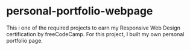 # personal-portfolio-webpage

This i one of the required projects to earn my Responsive Web Design certification by freeCodeCamp. 
For this project, I built my own personal portfolio page.

